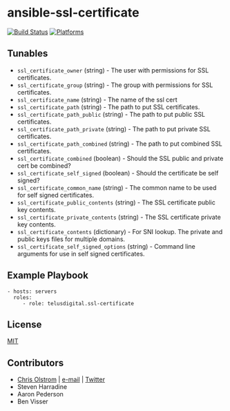 # ansible-ssl-certificate

[![Build Status](https://travis-ci.org/telusdigital/ansible-ssl-certificate.svg?branch=master)](https://travis-ci.org/telusdigital/ansible-ssl-certificate)
[![Platforms](http://img.shields.io/badge/platforms-ubuntu-lightgrey.svg?style=flat)](#)

Tunables
--------

* `ssl_certificate_owner` (string) - The user with permissions for SSL certificates.
* `ssl_certificate_group` (string) - The group with permissions for SSL certificates.
* `ssl_certificate_name` (string) - The name of the ssl cert
* `ssl_certificate_path` (string) - The path to put SSL certificates.
* `ssl_certificate_path_public` (string) - The path to put public SSL certificates.
* `ssl_certificate_path_private` (string) - The path to put private SSL certificates.
* `ssl_certificate_path_combined` (string) -  The path to put combined SSL certificates.
* `ssl_certificate_combined` (boolean) - Should the SSL public and private cert be combined?
* `ssl_certificate_self_signed` (boolean) - Should the certificate be self signed? 
* `ssl_certificate_common_name` (string) - The common name to be used for self signed certificates.
* `ssl_certificate_public_contents` (string) - The SSL certificate public key contents.
* `ssl_certificate_private_contents` (string) - The SSL certificate private key contents.
* `ssl_certificate_contents` (dictionary) - For SNI lookup. The private and public keys files for multiple domains.
* `ssl_certificate_self_signed_options` (string) - Command line arguments for use in self signed certificates.

Example Playbook
----------------
    - hosts: servers
      roles:
         - role: telusdigital.ssl-certificate

License
-------
[MIT](https://tldrlegal.com/license/mit-license)

Contributors
------------
* [Chris Olstrom](https://colstrom.github.io/) | [e-mail](mailto:chris@olstrom.com) | [Twitter](https://twitter.com/ChrisOlstrom)
* Steven Harradine
* Aaron Pederson
* Ben Visser
